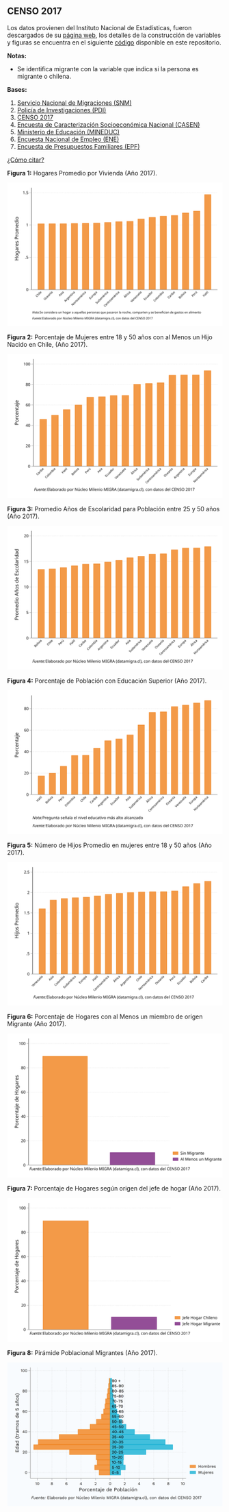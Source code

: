 ## CENSO 2017
Los datos provienen del Instituto Nacional de Estadísticas, fueron descargados de su [página web](https://www.ine.gob.cl/estadisticas/sociales/censos-de-poblacion-y-vivienda/censo-de-poblacion-y-vivienda), los detalles de la construcción de variables y figuras se encuentra en el siguiente [código](https://github.com/NucleoMIGRA/Plataforma_privado/tree/main/bases/CENSO_2017) disponible en este repositorio.

**Notas:**
-  Se identifica migrante con la variable que indica si la persona es migrante o chilena.  

**Bases:**
1. [Servicio Nacional de Migraciones (SNM)](./SNM.MD)
2. [Policía de Investigaciones (PDI)](./PDI.MD)
3. [CENSO 2017](./CENSO.MD)
4. [Encuesta de Caracterización Socioeconómica Nacional (CASEN)](./CASEN.MD)
5. [Ministerio de Educación (MINEDUC)](./MINEDUC.MD)
6. [Encuesta Nacional de Empleo (ENE)](./ENE.MD)
7. [Encuesta de Presupuestos Familiares (EPF)](./EPF.md)


[¿Cómo citar?](./citation.MD)


**Figura 1:** Hogares Promedio por Vivienda (Año 2017).

![figura_1](https://github.com/NucleoMIGRA/migra/blob/main/bases/CENSO_2017/figuras_svg/figura_1.svg?raw=true)

**Figura 2:** Porcentaje de Mujeres entre 18 y 50 años con al Menos un Hijo Nacido en Chile, (Año 2017).

![figura_2](https://github.com/NucleoMIGRA/migra/blob/main/bases/CENSO_2017/figuras_svg/figura_2.svg?raw=true)

**Figura 3:** Promedio Años de Escolaridad para Población entre 25 y 50 años (Año 2017).

![image](https://github.com/NucleoMIGRA/migra/blob/main/bases/CENSO_2017/figuras_svg/figura_3.svg?raw=true)

**Figura 4:** Porcentaje de Población con Educación Superior (Año 2017).

![figura_4](https://github.com/NucleoMIGRA/migra/blob/main/bases/CENSO_2017/figuras_svg/figura_4.svg?raw=true)

**Figura 5:** Número de Hijos Promedio en mujeres entre 18 y 50 años (Año 2017).

![image](https://github.com/NucleoMIGRA/migra/blob/main/bases/CENSO_2017/figuras_svg/figura_5.svg?raw=true)

**Figura 6:** Porcentaje de Hogares con al Menos un miembro de origen Migrante (Año 2017).

![figura_6](https://github.com/NucleoMIGRA/migra/blob/main/bases/CENSO_2017/figuras_svg/figura_6.svg?raw=true)

**Figura 7:** Porcentaje de Hogares según origen del jefe de hogar (Año 2017).

![figura_7](https://github.com/NucleoMIGRA/migra/blob/main/bases/CENSO_2017/figuras_svg/figura_7.svg?raw=true)

**Figura 8:** Pirámide Poblacional Migrantes (Año 2017).

![piramide_extranjero](https://github.com/NucleoMIGRA/migra/blob/main/bases/CENSO_2017/figuras_CENSO_2017/piramide_extranjero.png?raw=true)



